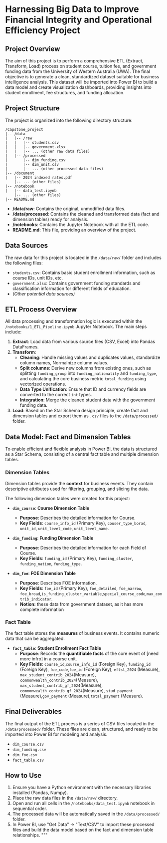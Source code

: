 # Harnessing Big Data to Improve Financial Integrity and Operational Efficiency Project

## Project Overview

The aim of this project is to perform a comprehensive ETL (Extract, Transform, Load) process on student course, tuition fee, and government funding data from the University of Western Australia (UWA). The final objective is to generate a clean, standardized dataset suitable for business intelligence analysis. This dataset will be imported into Power BI to build a data model and create visualization dashboards, providing insights into student enrollment, fee structures, and funding allocation.

## Project Structure

The project is organized into the following directory structure:

```
/Capstone_project
|-- /data
|   |-- /raw
|   |   |-- students.csv
|   |   |-- government.xlsx
|   |   |-- ... (other raw data files)
|   |-- /processed
|       |-- dim_funding.csv
|       |-- dim_unit.csv
|       |-- ... (other processed data files)
|-- /document
|   |-- 2024 indexed rates.pdf
    |-- ... (other files)
|-- /notebook
|   |-- data_test.ipynb
    |-- ... (other files)
|-- README.md
```

* **/data/raw**: Contains the original, unmodified data files.
* **/data/processed**: Contains the cleaned and transformed data (fact and dimension tables) ready for analysis.
* **/notebooks**: Contains the Jupyter Notebook with all the ETL code.
* **README.md**: This file, providing an overview of the project.

## Data Sources

The raw data for this project is located in the `/data/raw/` folder and includes the following files:

* `students.csv`: Contains basic student enrollment information, such as course IDs, unit IDs, etc.
* `government.xlsx`: Contains government funding standards and classification information for different fields of education.
* *(Other potential data sources)*

## ETL Process Overview

All data processing and transformation logic is executed within the `/notebooks/1_ETL_Pipeline.ipynb` Jupyter Notebook. The main steps include:

1. **Extract**: Load data from various source files (CSV, Excel) into Pandas DataFrames.
2. **Transform**:
   * **Cleaning**: Handle missing values and duplicates values, standardize column names, Normalnize column values.
   * **Split columns**: Derive new columns from existing ones, such as splitting `funding_group` into `funding_nationality` and `funding_type`, and calculating the core business metric `total_funding` using vectorized operations.
   * **Data Type Unification**: Ensure that ID and currency fields are converted to the correct `int` types.
   * **Integration**: Merge the cleaned student data with the government funding data.
3. **Load**: Based on the Star Schema design principle, create fact and dimension tables and export them as `.csv` files to the `/data/processed/` folder.

## Data Model: Fact and Dimension Tables

To enable efficient and flexible analysis in Power BI, the data is structured as a Star Schema, consisting of a central fact table and multiple dimension tables.

### Dimension Tables

Dimension tables provide the **context** for business events. They contain descriptive attributes used for filtering, grouping, and slicing the data.

The following dimension tables were created for this project:

* **`dim_course`**: **Course Dimension Table**
  * **Purpose**: Describes the detailed information for Course.
  * **Key Fields**: `course_info_id` (Primary Key), `couser_type_borad`, `unit_id`, `unit_level_code`, `unit_level_name`.


* **`dim_funding`**: **Funding Dimension Table**
  * **Purpose**: Describes the detailed information for each Field of Course.
  * **Key Fields**: `funding_id` (Primary Key), `funding_cluster`, `funding_nation`, `funding_type`.

* **`dim_foe`**: **FOE Dimension Table**
  * **Purpose**: Describes FOE information.
  * **Key Fields**: `foe_id` (Primary Key), `foe_detailed`, `foe_narrow`, `foe_broad`,`is_funding_cluster_variable`,`special_course_code`,`max_contrib_indicator`.
  * **Notion:** these data from government dataset, as it has more complete information



### Fact Table

The fact table stores the **measures** of business events. It contains numeric data that can be aggregated.

* **`fact_table`**: **Student Enrollment Fact Table**
  * **Purpose**: Records the **quantifiable facts** of the core event of [need more infro] in a course unit.
  * **Key Fields**: `course_id`,`course_info_id` (Foreign Key), `funding_id` (Foreign Key), `foe_code`,`foe_id` (Foreign Key), `eftsl_2024` (Measure), `max_student_contrib_2024`(Measure),
  `commonwealth_contrib_2024`(Measure), `max_student_contrib_gf_2024`(Measure),
  `commonwealth_contrib_gf_2024`(Measure), `stud_payment` (Measure),`gov_payment` (Measure),`total_payment` (Measure).

## Final Deliverables

The final output of the ETL process is a series of CSV files located in the `/data/processed/` folder. These files are clean, structured, and ready to be imported into Power BI for modeling and analysis.

* `dim_course.csv`
* `dim_funding.csv`
* `dim_foe.csv`
* `fact_table.csv`

## How to Use

1. Ensure you have a Python environment with the necessary libraries installed (Pandas, Numpy).
2. Place the raw data files in the `/data/raw/` directory.
3. Open and run all cells in the `/notebooks/data_test.ipynb` notebook in sequential order.
4. The processed data will be automatically saved in the `/data/processed/` folder.
5. In Power BI, use "Get Data" -> "Text/CSV" to import these processed files and build the data model based on the fact and dimension table relationships.
"""


